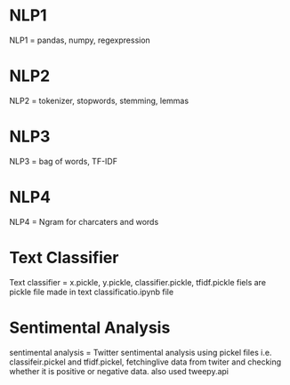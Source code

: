 # NLP1
NLP1 = pandas, numpy, regexpression 
# NLP2
NLP2 = tokenizer, stopwords, stemming, lemmas
# NLP3
NLP3 = bag of words, TF-IDF
# NLP4
NLP4 = Ngram for charcaters and words
# Text Classifier
Text classifier = x.pickle, y.pickle, classifier.pickle, tfidf.pickle fiels are pickle file made in text classificatio.ipynb file
# Sentimental Analysis
sentimental analysis = Twitter sentimental analysis using pickel files i.e. classifeir.pickel and tfidf.pickel, fetchinglive data from twiter and checking whether it is positive or negative data. also used tweepy.api 
